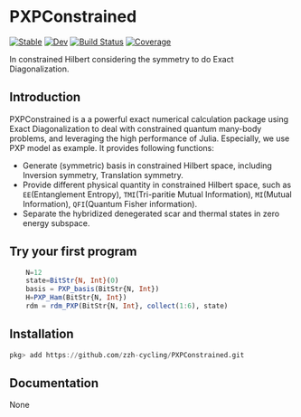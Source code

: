 # PXPConstrained

[![Stable](https://img.shields.io/badge/docs-stable-blue.svg)](https://zzh-cycling.github.io/MyFirstPackage.jl/stable/)
[![Dev](https://img.shields.io/badge/docs-dev-blue.svg)](https://zzh-cycling.github.io/MyFirstPackage.jl/dev/)
[![Build Status](https://github.com/zzh-cycling/MyFirstPackage.jl/actions/workflows/CI.yml/badge.svg?branch=main)](https://github.com/zzh-cycling/MyFirstPackage.jl/actions/workflows/CI.yml?query=branch%3Amain)
[![Coverage](https://codecov.io/gh/zzh-cycling/MyFirstPackage.jl/branch/main/graph/badge.svg)](https://codecov.io/gh/zzh-cycling/MyFirstPackage.jl)


In constrained Hilbert considering the symmetry to do Exact Diagonalization. 

## Introduction

PXPConstrained is a a powerful exact numerical calculation package using Exact Diagonalization to deal with constrained quantum many-body problems, and leveraging the high performance of Julia. Especially, we use PXP model as example. It provides following functions:

- Generate (symmetric) basis in constrained Hilbert space, including Inversion symmetry, Translation symmetry. 
- Provide different physical quantity in constrained Hilbert space, such as `EE`(Entanglement Entropy), `TMI`(Tri-paritie Mutual Information), `MI`(Mutual Information), `QFI`(Quantum Fisher information).
- Separate the hybridized denegerated scar and thermal states in zero energy subspace.

## Try your first program

```julia
    N=12
    state=BitStr{N, Int}(0)
    basis = PXP_basis(BitStr{N, Int})
    H=PXP_Ham(BitStr{N, Int})
    rdm = rdm_PXP(BitStr{N, Int}, collect(1:6), state)
```

## Installation

```julia
pkg> add https://github.com/zzh-cycling/PXPConstrained.git
```

## Documentation

None